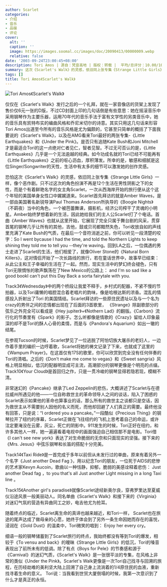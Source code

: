 ```yaml
---
author: Scarlet
categories:
- 介绍
- 音乐
- 品碟
- 评论
cover:
  alt: ''
  caption: ''
  image: https://images.soomal.cc/images/doc/20090413/00000009.webp
  relative: false
date: '2003-09-24T23:00:45+08:00'
description: Tori Amos | 源自：梵音高地 | 版权：转载 |  平均/总评分：10.00/10
summary: 这次《Scarlet's Walk》的灵感，依旧同上张专集《Strange Little Girls》一样，像个恶作剧。只不过这次的角色扮演不再是12个生活在男性阴影之下的女性，而是个有着鲜艳名字的女主角Scarlet，一次从西海岸开始的旅行便从这个这个年轻的美国单身女性口中娓娓道来。
tags: []
title: Tori Amos《Scarlet's Walk》
---
```


![Tori Amos《Scarlet's Walk》](https://images.soomal.cc/images/doc/20090413/00000009.webp)



仅仅在《Scarlet's Walk》发行之后的一个礼拜，就在一家音像店的货架上发现了售价仅6元一张的D版，不过CD封面上印的几句话倒是有些意思：她在摇滚音乐中采用钢琴作为主要乐器，运用70年代的音乐手法于富有文学性的另类音乐中，她的音乐具有凯特布实的编曲风格和乔尼米切尔的诗意。其实只用这几句话来形容Tori Amos出道至今所有的音乐风格是尤为偏颇的，它甚至只简单的概括了下面我要说的《Scarlet's Walk》，以及在AMG看来Tori最好的两张专集-《Little Earthquakes》和《Under the Pink》。是否只有追随Kate Bush和Joni Mitchell才是最适合Tori的这一点绝对仁者见仁，智者见智。不过无可否认的是，《Little Earthquakes》几乎是一个无法逾越的经典。如今功成名就的Tori已经不可能再有《Little Earthquakes》之前的呕心沥血，厚积薄发。所幸的是，敏感和细腻是这位Singer/Songwriter的天性，生活中有太多的细节可以激发她的创作灵感。



恐怕这次《Scarlet's Walk》的灵感，依旧同上张专集《Strange Little Girls》一样，像个恶作剧。只不过这次的角色扮演不再是12个生活在男性阴影之下的女性，而是个有着鲜艳名字的女主角Scarlet，一次从西海岸开始的旅行便从这个这个年轻的美国单身女性口中娓娓道来。Scarlet首先拜访的就是Amber Waves，是一部由美国著名新锐导演Paul Thomas Anderson所执导的《Boogie Nights》（不羁夜）当中的角色，一个被芭蕾舞课，摄影机，经济公司榨干了灵魂的小明星。Amber始终梦想着新的生活，因此她给我们的主人公Scarlet打了个电话。首曲《Amber Waves》也就从这里开始，它展现了完全只属于舞台剧的风采，贯穿首尾的钢琴几乎让所有的其他，吉他，鼓或贝司都黯然失色，Tori收放自如的声线里充满了Kate 
Bush的气质，在最后一个音符消逝之前，你可以听见一段清楚的咬字：So I went bycause I had the time, and told the Northern Lights to keep shining they told me to tell you --they're waving。回到LA之后，一位偶遇的男士走进了Scarlet的生活，他们相爱了，就像Oliver Stone的《Natural Born Killers》，这对情侣开始了一次长路线的旅行，若在童话世界中，故事早已结束：从此公主和王子幸福的生活在了一起。然而，现实生活中的梦幻终会褪色，只有Tori无限惆怅的歌声飘荡在了New Mexico的公路上： and I'm so sad like a good bookI can't put this Day Back a sorta fairytale with you.



Track3《Wednesday》中的两个桥段让我爱不释手，乡村式的配器，不紧不慢的节拍器，以及Tori庸懒的唱腔混合着老唱片的韵味，像是哈根达斯的浓香。混乱的情感投入折射出了Tori 的美国情结。Scarlet拜访的一些原住民遗址以及与一个名为crazy的男伴之间的恋情都出现在了后面的3首歌里， 《Strange》除副歌部分的弦乐之外完全可以看成是《Hey jupiter》+《Nothern Lad》的翻版。《Carbon》流行化的节奏里有《Spark》的影子。怎么听都像是情歌的《Crazy》留给人印象最深的却不是Tori的酥人心骨的柔情，而是与《Pandora's Aquarium》如出一辙的结尾。



在参观Tucson的时候，Scarlet梦见了一位逃脱了阿怕切族大屠杀的老妇人，一边作着手里的编织一边哼着歌，Scarlet将她的祷文记录了下来，也就成了这里的《Wampum Prayer》。在这首仅有17S的歌里，你可以欣赏到完全没有任何伴奏的Tori的清唱。之后的《Don't make me come to vegas》和《Sweet sangria》风格上明显相似，低沉的配器明显成可主流，高潮部分的钢琴更像是个明亮的点缀。Track10《Your Cloud》是首回归之作，只是一贯冷峻的钢琴显得若隐若现，模糊不清。



非常迷幻的《Pancake》继承了Led Zeppelin的悲伤，大概讲述了Scarlet与在德拉威州所遇见的他――一位自称救世主的革命领导人之间的谈话，陷入了困惑的Scarlet表示如果他的革命也算事业的话，那么所有的救世主之谈都只是空话，因为救世主从不需要别人因他的名义而死，而他却回避了人们真正的需要。最终他没有回答，只是说：“I 
ordered you a pancake。”一段酷似《Precious Thing》的钢琴拉开了纽约的序幕，Scarlet正做在飞往纽约的飞机上思考着自己的命运，或许注定要淹没在云雾，灰尘，死亡的阴影中。911发生的时候，Tori正好在纽约，和许多其他人一样，她一遍遍看着电视中的画面强迫自己相信那不是电影。Tori借《I can't see new york》表达了对生命脆弱的无奈和只面现实的坚强。接下来的《Mrs. Jesus》中弦乐钢琴和长笛的搭配十分完美。



Track14《Taxi Ride》是一首完成于多年以前但从未发行过的单曲，原来有着另外一个名字《Just another Dead Fag 》，用以纪念Tori的朋友，一位死于AIDS的悲惨的艺术家Kevyn Aucoin，歌曲以一种恬静，抑郁，脆弱的美感诠释着悲伤： Just another Dead fag ，to you that's all Just another Light missing in a long Taxi line 。



Track15《Another girl's paradise》就像Scarlet途经新奥尔良，穿弗罗里达至夏威仪沿途风景一般美丽动人。同名单曲《Scarlet's Walk》和接下来的《Virginia》对迷幻气氛的营造有异曲同工之妙，电吉他尤为抢耳。



随着终点的临近，Scarlet离生命的真谛也越来越近，和Tori一样， Scarlet也在旅途的尾声达成了做母亲的心愿，她终于体会到了另外一条生命因她而存在的喜悦，浸润在《Gold Dust》的温柔中，Tori微笑的唱到： Enjoy her every cry。



细语一般的钢琴储蓄到了Scarlet旅行的终点，我始终都没有等到Tori的爆发，相较于《To vensu and back》的暧昧《Strange Little Girls》的低沉，Tori的嗓音表现出了前所未有的低调。除了有点《Boys for Pele》的节奏感和源于《Carnival》的迷幻气质，《Scarlet's Walk》是一张很平淡的专集，在风格上非常的类似《Under the Pink》。Scarlet's Walk更像是一次Tori自己找寻与回溯的旅程，在历经劫难的美利坚大陆上回溯了自己身上流淌着的1/4原住民的血液，重新找寻着生命的意义。 Tori说：当我看到世贸大厦倒塌的时候，我第一次意识到了什么才是真正的永恒。